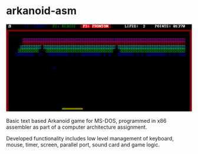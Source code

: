 # arkanoid-asm

![Alt text](/screenshot.png?raw=true)

Basic text based Arkanoid game for MS-DOS, programmed in x86 assembler as part of a computer architecture assignment.

Developed functionality includes low level management of keyboard, mouse, timer, screen, parallel port, sound card and game logic.
